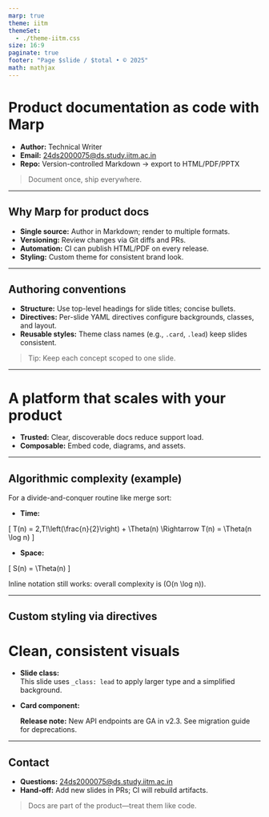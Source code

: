```yaml
---
marp: true
theme: iitm
themeSet:
  - ./theme-iitm.css
size: 16:9
paginate: true
footer: "Page $slide / $total • © 2025"
math: mathjax
---
```


<!-- _class: lead -->
# Product documentation as code with Marp

- **Author:** Technical Writer  
- **Email:** 24ds2000075@ds.study.iitm.ac.in  
- **Repo:** Version-controlled Markdown → export to HTML/PDF/PPTX

> Document once, ship everywhere.

---

## Why Marp for product docs

- **Single source:** Author in Markdown; render to multiple formats.
- **Versioning:** Review changes via Git diffs and PRs.
- **Automation:** CI can publish HTML/PDF on every release.
- **Styling:** Custom theme for consistent brand look.

---

## Authoring conventions

- **Structure:** Use top-level headings for slide titles; concise bullets.
- **Directives:** Per-slide YAML directives configure backgrounds, classes, and layout.
- **Reusable styles:** Theme class names (e.g., `.card`, `.lead`) keep slides consistent.

> Tip: Keep each concept scoped to one slide.

---

<!-- _background: 'data:image/svg+xml,<svg xmlns="http://www.w3.org/2000/svg" width="1600" height="900"><rect width="100%" height="100%" fill="%230b1020"/><circle cx="80%" cy="10%" r="400" fill="%2314203b"/></svg>' -->

# A platform that scales with your product

- **Trusted:** Clear, discoverable docs reduce support load.
- **Composable:** Embed code, diagrams, and assets.

---

## Algorithmic complexity (example)

For a divide-and-conquer routine like merge sort:

- **Time:**  
  

\[
  T(n) = 2\,T\!\left(\frac{n}{2}\right) + \Theta(n) \Rightarrow T(n) = \Theta(n \log n)
  \]



- **Space:**  
  

\[
  S(n) = \Theta(n)
  \]



Inline notation still works: overall complexity is \(O(n \log n)\).

---

## Custom styling via directives

<!-- _class: lead -->
# Clean, consistent visuals

- **Slide class:**  
  This slide uses `_class: lead` to apply larger type and a simplified background.

- **Card component:**
  <div class="card">
    <strong>Release note:</strong> New API endpoints are GA in v2.3. See migration guide for deprecations.
  </div>

---

## Contact

- **Questions:** 24ds2000075@ds.study.iitm.ac.in
- **Hand-off:** Add new slides in PRs; CI will rebuild artifacts.

> Docs are part of the product—treat them like code. 
